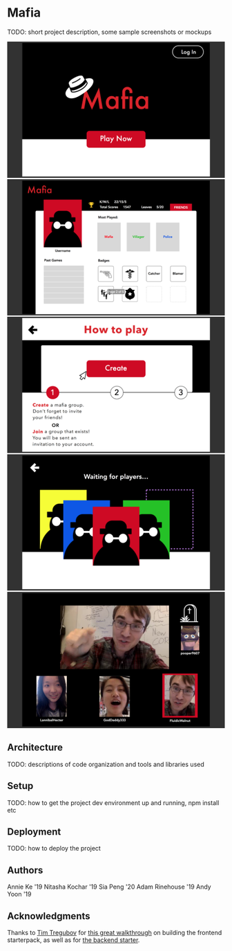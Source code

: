 # Mafia

TODO: short project description, some sample screenshots or mockups

![home](images/Mafia_home.png "home")
![profile](images/Mafia_profile.png "profile")
![directions](images/Mafia_directions.png "directions")
![players](images/Mafia_players.png "players")
![chat](images/Mafia_chat.png "chat")

## Architecture

TODO:  descriptions of code organization and tools and libraries used

## Setup

TODO: how to get the project dev environment up and running, npm install etc

## Deployment

TODO: how to deploy the project

## Authors

Annie Ke '19
Nitasha Kochar '19
Sia Peng '20
Adam Rinehouse '19
Andy Yoon '19

## Acknowledgments

Thanks to [Tim Tregubov](https://github.com/timofei7) for [this great walkthrough](http://cs52.me/assignments/sa/starterpack/) on building the frontend starterpack, as well as for [the backend starter](https://github.com/dartmouth-cs52/express-babel-starter).
